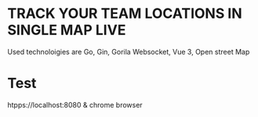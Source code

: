 # TRACK YOUR TEAM LOCATIONS IN SINGLE MAP LIVE

Used technoloigies are Go, Gin, Gorila Websocket, Vue 3, Open street Map

# Test

htpps://localhost:8080 & chrome browser